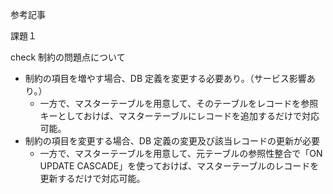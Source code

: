参考記事

課題１

check 制約の問題点について

- 制約の項目を増やす場合、DB 定義を変更する必要あり。（サービス影響あり。）
  - 一方で、マスターテーブルを用意して、そのテーブルをレコードを参照キーとしておけば、マスターテーブルにレコードを追加するだけで対応可能。
- 制約の項目を変更する場合、DB 定義の変更及び該当レコードの更新が必要
  - 一方で、マスターテーブルを用意して、元テーブルの参照性整合で「ON UPDATE CASCADE」を使っておけば、マスターテーブルのレコードを更新するだけで対応可能。
